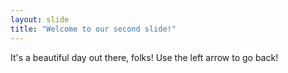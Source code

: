```yaml
---
layout: slide
title: "Welcome to our second slide!"
---
```

It's a beautiful day out there, folks!
Use the left arrow to go back!
